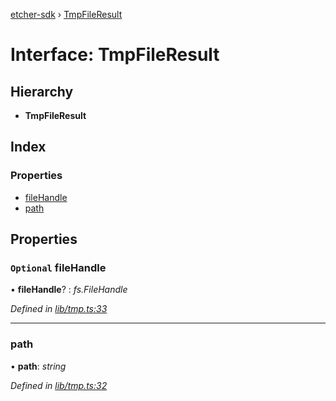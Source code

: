 [etcher-sdk](../README.md) › [TmpFileResult](tmpfileresult.md)

# Interface: TmpFileResult

## Hierarchy

* **TmpFileResult**

## Index

### Properties

* [fileHandle](tmpfileresult.md#optional-filehandle)
* [path](tmpfileresult.md#path)

## Properties

### `Optional` fileHandle

• **fileHandle**? : *fs.FileHandle*

*Defined in [lib/tmp.ts:33](https://github.com/balena-io-modules/etcher-sdk/blob/00d0c25/lib/tmp.ts#L33)*

___

###  path

• **path**: *string*

*Defined in [lib/tmp.ts:32](https://github.com/balena-io-modules/etcher-sdk/blob/00d0c25/lib/tmp.ts#L32)*
